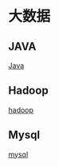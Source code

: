 # 大数据

## JAVA

[Java](/category/java/java)

## Hadoop

[hadoop](/category/hadoop/hadoop)

## Mysql

[mysql](/category/mysql/mysql)

